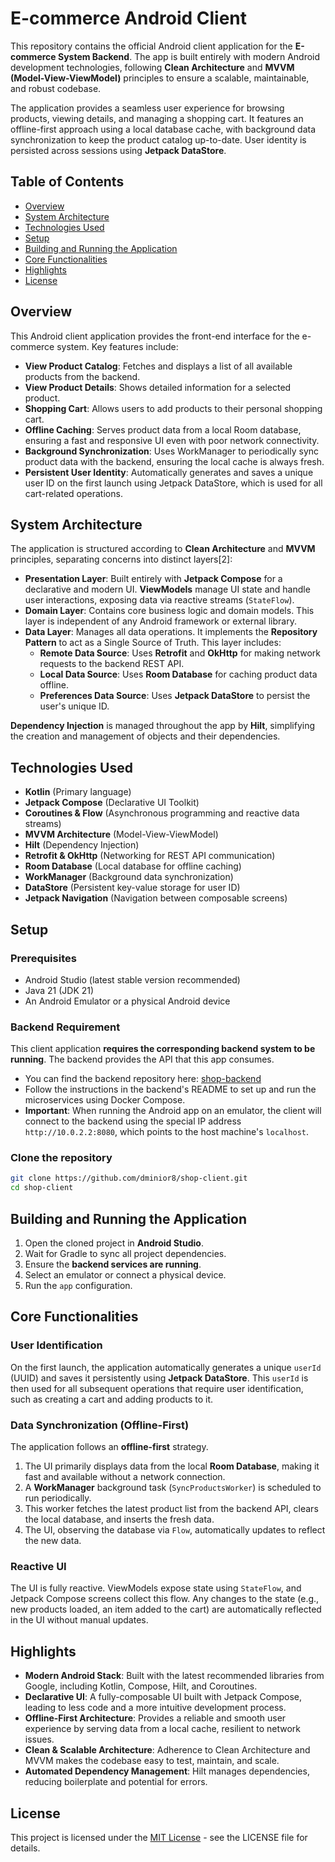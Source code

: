 # E-commerce Android Client

This repository contains the official Android client application for the **E-commerce System Backend**. The app is built entirely with modern Android development technologies, following **Clean Architecture** and **MVVM (Model-View-ViewModel)** principles to ensure a scalable, maintainable, and robust codebase.

The application provides a seamless user experience for browsing products, viewing details, and managing a shopping cart. It features an offline-first approach using a local database cache, with background data synchronization to keep the product catalog up-to-date. User identity is persisted across sessions using **Jetpack DataStore**.

## Table of Contents
- [Overview](#overview)
- [System Architecture](#system-architecture)
- [Technologies Used](#technologies-used)
- [Setup](#setup)
- [Building and Running the Application](#building-and-running-the-application)
- [Core Functionalities](#core-functionalities)
- [Highlights](#highlights)
- [License](#license)

## Overview

This Android client application provides the front-end interface for the e-commerce system. Key features include:

-   **View Product Catalog**: Fetches and displays a list of all available products from the backend.
-   **View Product Details**: Shows detailed information for a selected product.
-   **Shopping Cart**: Allows users to add products to their personal shopping cart.
-   **Offline Caching**: Serves product data from a local Room database, ensuring a fast and responsive UI even with poor network connectivity.
-   **Background Synchronization**: Uses WorkManager to periodically sync product data with the backend, ensuring the local cache is always fresh.
-   **Persistent User Identity**: Automatically generates and saves a unique user ID on the first launch using Jetpack DataStore, which is used for all cart-related operations.

## System Architecture

The application is structured according to **Clean Architecture** and **MVVM** principles, separating concerns into distinct layers[2]:

-   **Presentation Layer**: Built entirely with **Jetpack Compose** for a declarative and modern UI. **ViewModels** manage UI state and handle user interactions, exposing data via reactive streams (`StateFlow`).
-   **Domain Layer**: Contains core business logic and domain models. This layer is independent of any Android framework or external library.
-   **Data Layer**: Manages all data operations. It implements the **Repository Pattern** to act as a Single Source of Truth. This layer includes:
    -   **Remote Data Source**: Uses **Retrofit** and **OkHttp** for making network requests to the backend REST API.
    -   **Local Data Source**: Uses **Room Database** for caching product data offline.
    -   **Preferences Data Source**: Uses **Jetpack DataStore** to persist the user's unique ID.

**Dependency Injection** is managed throughout the app by **Hilt**, simplifying the creation and management of objects and their dependencies.

## Technologies Used

-   **Kotlin** (Primary language)
-   **Jetpack Compose** (Declarative UI Toolkit)
-   **Coroutines & Flow** (Asynchronous programming and reactive data streams)
-   **MVVM Architecture** (Model-View-ViewModel)
-   **Hilt** (Dependency Injection)
-   **Retrofit & OkHttp** (Networking for REST API communication)
-   **Room Database** (Local database for offline caching)
-   **WorkManager** (Background data synchronization)
-   **DataStore** (Persistent key-value storage for user ID)
-   **Jetpack Navigation** (Navigation between composable screens)

## Setup

### Prerequisites

-   Android Studio (latest stable version recommended)
-   Java 21 (JDK 21)
-   An Android Emulator or a physical Android device

### Backend Requirement

This client application **requires the corresponding backend system to be running**. The backend provides the API that this app consumes.

-   You can find the backend repository here: [shop-backend](https://github.com/dminior8/shop-backend)
-   Follow the instructions in the backend's README to set up and run the microservices using Docker Compose.
-   **Important**: When running the Android app on an emulator, the client will connect to the backend using the special IP address `http://10.0.2.2:8080`, which points to the host machine's `localhost`.

### Clone the repository

```bash
git clone https://github.com/dminior8/shop-client.git
cd shop-client
```

## Building and Running the Application

1.  Open the cloned project in **Android Studio**.
2.  Wait for Gradle to sync all project dependencies.
3.  Ensure the **backend services are running**.
4.  Select an emulator or connect a physical device.
5.  Run the `app` configuration.

## Core Functionalities

### User Identification

On the first launch, the application automatically generates a unique `userId` (UUID) and saves it persistently using **Jetpack DataStore**. This `userId` is then used for all subsequent operations that require user identification, such as creating a cart and adding products to it.

### Data Synchronization (Offline-First)

The application follows an **offline-first** strategy.
1.  The UI primarily displays data from the local **Room Database**, making it fast and available without a network connection.
2.  A **WorkManager** background task (`SyncProductsWorker`) is scheduled to run periodically.
3.  This worker fetches the latest product list from the backend API, clears the local database, and inserts the fresh data.
4.  The UI, observing the database via `Flow`, automatically updates to reflect the new data.

### Reactive UI

The UI is fully reactive. ViewModels expose state using `StateFlow`, and Jetpack Compose screens collect this flow. Any changes to the state (e.g., new products loaded, an item added to the cart) are automatically reflected in the UI without manual updates.

## Highlights

-   **Modern Android Stack**: Built with the latest recommended libraries from Google, including Kotlin, Compose, Hilt, and Coroutines.
-   **Declarative UI**: A fully-composable UI built with Jetpack Compose, leading to less code and a more intuitive development process.
-   **Offline-First Architecture**: Provides a reliable and smooth user experience by serving data from a local cache, resilient to network issues.
-   **Clean & Scalable Architecture**: Adherence to Clean Architecture and MVVM makes the codebase easy to test, maintain, and scale.
-   **Automated Dependency Management**: Hilt manages dependencies, reducing boilerplate and potential for errors.

## License

This project is licensed under the [MIT License](https://github.com/dminior8/shop-client/blob/main/LICENSE) - see the LICENSE file for details.
